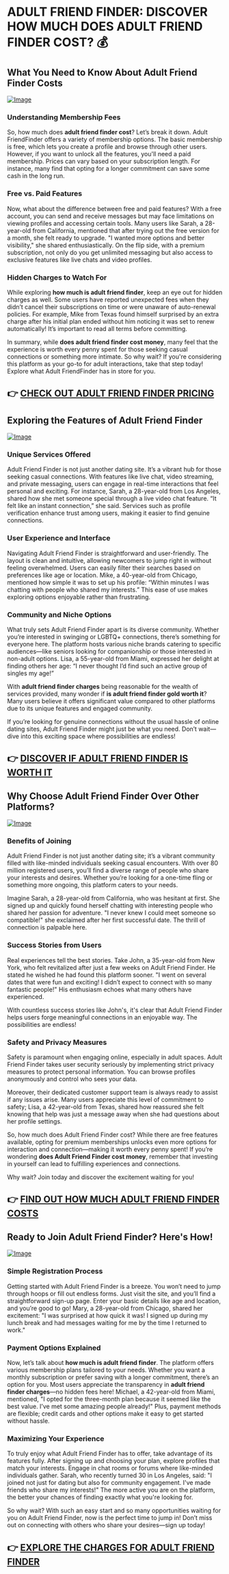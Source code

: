 # ADULT FRIEND FINDER: DISCOVER HOW MUCH DOES ADULT FRIEND FINDER COST? 💰

## What You Need to Know About Adult Friend Finder Costs

[![Image](None)](https://gchaffi.com/uvkPHX0H)

### Understanding Membership Fees  
So, how much does **adult friend finder cost**? Let’s break it down. Adult FriendFinder offers a variety of membership options. The basic membership is free, which lets you create a profile and browse through other users. However, if you want to unlock all the features, you'll need a paid membership. Prices can vary based on your subscription length. For instance, many find that opting for a longer commitment can save some cash in the long run.

### Free vs. Paid Features  
Now, what about the difference between free and paid features? With a free account, you can send and receive messages but may face limitations on viewing profiles and accessing certain tools. Many users like Sarah, a 28-year-old from California, mentioned that after trying out the free version for a month, she felt ready to upgrade. "I wanted more options and better visibility," she shared enthusiastically. On the flip side, with a premium subscription, not only do you get unlimited messaging but also access to exclusive features like live chats and video profiles.

### Hidden Charges to Watch For  
While exploring **how much is adult friend finder**, keep an eye out for hidden charges as well. Some users have reported unexpected fees when they didn’t cancel their subscriptions on time or were unaware of auto-renewal policies. For example, Mike from Texas found himself surprised by an extra charge after his initial plan ended without him noticing it was set to renew automatically! It’s important to read all terms before committing.

In summary, while **does adult friend finder cost money**, many feel that the experience is worth every penny spent for those seeking casual connections or something more intimate. So why wait? If you're considering this platform as your go-to for adult interactions, take that step today! Explore what Adult FriendFinder has in store for you.



## 👉 [CHECK OUT ADULT FRIEND FINDER PRICING](https://gchaffi.com/uvkPHX0H)

## Exploring the Features of Adult Friend Finder
[![Image](None)](https://gchaffi.com/uvkPHX0H)

### Unique Services Offered  
Adult Friend Finder is not just another dating site. It’s a vibrant hub for those seeking casual connections. With features like live chat, video streaming, and private messaging, users can engage in real-time interactions that feel personal and exciting. For instance, Sarah, a 28-year-old from Los Angeles, shared how she met someone special through a live video chat feature. “It felt like an instant connection,” she said. Services such as profile verification enhance trust among users, making it easier to find genuine connections.

### User Experience and Interface  
Navigating Adult Friend Finder is straightforward and user-friendly. The layout is clean and intuitive, allowing newcomers to jump right in without feeling overwhelmed. Users can easily filter their searches based on preferences like age or location. Mike, a 40-year-old from Chicago, mentioned how simple it was to set up his profile: “Within minutes I was chatting with people who shared my interests.” This ease of use makes exploring options enjoyable rather than frustrating.

### Community and Niche Options  
What truly sets Adult Friend Finder apart is its diverse community. Whether you’re interested in swinging or LGBTQ+ connections, there’s something for everyone here. The platform hosts various niche brands catering to specific audiences—like seniors looking for companionship or those interested in non-adult options. Lisa, a 55-year-old from Miami, expressed her delight at finding others her age: “I never thought I’d find such an active group of singles my age!”

With **adult friend finder charges** being reasonable for the wealth of services provided, many wonder if **is adult friend finder gold worth it**? Many users believe it offers significant value compared to other platforms due to its unique features and engaged community.

If you’re looking for genuine connections without the usual hassle of online dating sites, Adult Friend Finder might just be what you need. Don’t wait—dive into this exciting space where possibilities are endless!



## 👉 [DISCOVER IF ADULT FRIEND FINDER IS WORTH IT](https://gchaffi.com/uvkPHX0H)

## Why Choose Adult Friend Finder Over Other Platforms?

[![Image](None)](https://gchaffi.com/uvkPHX0H)

### Benefits of Joining
Adult Friend Finder is not just another dating site; it’s a vibrant community filled with like-minded individuals seeking casual encounters. With over 80 million registered users, you’ll find a diverse range of people who share your interests and desires. Whether you’re looking for a one-time fling or something more ongoing, this platform caters to your needs. 

Imagine Sarah, a 28-year-old from California, who was hesitant at first. She signed up and quickly found herself chatting with interesting people who shared her passion for adventure. "I never knew I could meet someone so compatible!" she exclaimed after her first successful date. The thrill of connection is palpable here.

### Success Stories from Users
Real experiences tell the best stories. Take John, a 35-year-old from New York, who felt revitalized after just a few weeks on Adult Friend Finder. He stated he wished he had found this platform sooner. "I went on several dates that were fun and exciting! I didn’t expect to connect with so many fantastic people!" His enthusiasm echoes what many others have experienced.

With countless success stories like John's, it's clear that Adult Friend Finder helps users forge meaningful connections in an enjoyable way. The possibilities are endless!

### Safety and Privacy Measures  
Safety is paramount when engaging online, especially in adult spaces. Adult Friend Finder takes user security seriously by implementing strict privacy measures to protect personal information. You can browse profiles anonymously and control who sees your data.

Moreover, their dedicated customer support team is always ready to assist if any issues arise. Many users appreciate this level of commitment to safety; Lisa, a 42-year-old from Texas, shared how reassured she felt knowing that help was just a message away when she had questions about her profile settings.

So, how much does Adult Friend Finder cost? While there are free features available, opting for premium memberships unlocks even more options for interaction and connection—making it worth every penny spent! If you’re wondering **does Adult Friend Finder cost money**, remember that investing in yourself can lead to fulfilling experiences and connections.

Why wait? Join today and discover the excitement waiting for you!



## 👉 [FIND OUT HOW MUCH ADULT FRIEND FINDER COSTS](https://gchaffi.com/uvkPHX0H)

## Ready to Join Adult Friend Finder? Here's How!

[![Image](None)](https://gchaffi.com/uvkPHX0H)

### Simple Registration Process  
Getting started with Adult Friend Finder is a breeze. You won’t need to jump through hoops or fill out endless forms. Just visit the site, and you’ll find a straightforward sign-up page. Enter your basic details like age and location, and you’re good to go! Mary, a 28-year-old from Chicago, shared her excitement: "I was surprised at how quick it was! I signed up during my lunch break and had messages waiting for me by the time I returned to work." 

### Payment Options Explained  
Now, let’s talk about **how much is adult friend finder**. The platform offers various membership plans tailored to your needs. Whether you want a monthly subscription or prefer saving with a longer commitment, there’s an option for you. Most users appreciate the transparency in **adult friend finder charges**—no hidden fees here! Michael, a 42-year-old from Miami, mentioned, "I opted for the three-month plan because it seemed like the best value. I’ve met some amazing people already!" Plus, payment methods are flexible; credit cards and other options make it easy to get started without hassle.

### Maximizing Your Experience  
To truly enjoy what Adult Friend Finder has to offer, take advantage of its features fully. After signing up and choosing your plan, explore profiles that match your interests. Engage in chat rooms or forums where like-minded individuals gather. Sarah, who recently turned 30 in Los Angeles, said: "I joined not just for dating but also for community engagement. I've made friends who share my interests!" The more active you are on the platform, the better your chances of finding exactly what you're looking for.

So why wait? With such an easy start and so many opportunities waiting for you on Adult Friend Finder, now is the perfect time to jump in! Don’t miss out on connecting with others who share your desires—sign up today!



## 👉 [EXPLORE THE CHARGES FOR ADULT FRIEND FINDER](https://gchaffi.com/uvkPHX0H)
